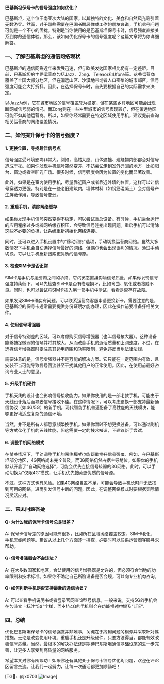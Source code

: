 **巴基斯坦保号卡的信号强度如何优化？**

巴基斯坦，这个位于南亚次大陆的国家，以其独特的文化、美食和自然风光吸引着无数游客。然而，对于那些需要在巴国长期居住或工作的朋友来说，手机信号问题可能是一个不小的困扰。特别是当你使用的是巴基斯坦保号卡时，信号强度直接关系到你的通信体验。那么，该如何优化保号卡的信号强度呢？这篇文章将为你详细解答。

### 一、了解巴基斯坦的通信网络现状

巴基斯坦的通信网络近年来发展迅速，但与欧美发达国家相比仍有一定差距。目前，巴基斯坦的主要运营商包括Jazz、Zong、Telenor和Ufone等。这些运营商覆盖了全国大部分地区，但在偏远山区、沙漠地带或者人口密集的城市郊区，信号强度可能会大打折扣。因此，在选择保号卡时，首先要根据自己的实际需求来决定。

以Jazz为例，它在城市地区的信号覆盖较为稳定，但在某些乡村地区可能会出现断网或信号弱的情况。而Zong则在一些中型城市的信号表现较好，但在偏远地区可能不如其他运营商。所以，如果你经常需要在特定区域使用手机，建议提前查询相关运营商的网络覆盖情况。

### 二、如何提升保号卡的信号强度？

#### 1. **更换位置，寻找最佳信号点**
   信号强度受环境影响非常大。例如，高楼大厦、山体遮挡、建筑物内部都会对信号造成干扰。如果你发现手机信号突然变差，不妨尝试走到室外开阔的地方，比如阳台、窗边或者空旷的广场。很多时候，信号强度会因为位置的变化而显著改善。

   此外，如果是在室内使用手机，尽量靠近窗户或者靠近外墙的位置，这样可以让信号穿透力更强。特别是在一些老旧建筑内，墙体材料（如钢筋混凝土）会对信号产生屏蔽作用，导致信号变弱。

#### 2. **重启手机，清除网络缓存**
   如果你发现手机信号突然变得不稳定，可以尝试重启设备。有时候，手机后台运行的应用程序过多或者网络缓存积压，会导致信号连接出现问题。重启手机可以清除这些不必要的负担，让系统重新初始化网络连接。

   同时，还可以进入手机设置中的“移动网络”选项，手动切换运营商网络。虽然大多数情况下手机会自动选择信号最好的网络，但偶尔也会出现误判的情况。通过手动切换，可以让手机重新搜索更优质的信号源。

#### 3. **检查SIM卡是否正常**
   SIM卡是手机与运营商之间的桥梁，它的状态直接影响信号质量。如果你发现信号强度持续低下，可以先检查SIM卡是否有物理损坏，比如弯曲、氧化或者接触不良。同时，也可以尝试将SIM卡插入另一部手机中测试，看看是否存在故障。

   如果发现SIM卡确实有问题，可以联系运营商客服申请更换新卡。需要注意的是，巴基斯坦的保号卡通常需要提供身份证明才能办理，因此在操作前要准备好相关文件。

#### 4. **使用信号增强器**
   对于信号特别差的区域，可以考虑购买信号增强器（也叫信号放大器）。这种设备能够捕捉微弱的信号并将其放大，从而改善手机的通话质量和上网速度。不过，在选择信号增强器时要注意其适用范围和功率限制，避免违反当地法律法规。

   需要注意的是，信号增强器并不是万能的解决方案。它只能在一定范围内有效，且安装不当可能导致信号回流甚至干扰其他用户的正常使用。因此，在使用前最好咨询专业人士的意见。

#### 5. **升级手机硬件**
   手机天线的设计也会影响信号接收能力。如果你使用的是一部老款手机，可能由于天线设计落后而导致信号接收不佳。在这种情况下，可以考虑更换一部支持最新通信协议（如4G/5G）的新手机。现代智能手机普遍配备了高性能的天线模块，能够更好地适应复杂的通信环境。

   当然，并不是所有人都愿意频繁换手机。如果你暂时不想更换设备，可以通过刷机等方式优化手机的天线性能，但这需要一定的技术知识，不建议新手尝试。

#### 6. **调整手机网络模式**
   在某些情况下，手动调整手机的网络模式也能帮助提升信号强度。例如，在巴基斯坦部分地区，4G网络尚未完全普及，而3G网络仍然占据主导地位。如果你的手机默认开启了“自动网络选择”，可能会优先连接信号较弱的3G网络。此时，可以手动切换为“仅限4G”模式，让手机优先搜索更优质的信号源。

   不过，这种方式也有风险。如果4G网络覆盖不足，可能会导致手机长时间无法找到可用的网络，进而引发信号中断的问题。因此，在调整网络模式时要根据实际情况灵活应对。

### 三、常见问题答疑

#### Q: 为什么我的保号卡信号总是很差？
A: 保号卡信号差的原因可能有很多，比如所在区域网络覆盖较差、SIM卡老化、手机天线问题等。建议从以上几个方面逐一排查，必要时可以联系运营商客服寻求帮助。

#### Q: 信号增强器会不会违法？
A: 在大多数国家和地区，合法使用的信号增强器是允许的，但必须符合当地的功率限制和技术标准。如果你不确定自己所购设备是否合规，可以向专业机构咨询。

#### Q: 如何判断手机是否支持最新的通信协议？
A: 可以查看手机说明书或者登录官网查询型号信息。一般来说，支持5G的手机会在包装盒上标注“5G”字样，而支持4G的手机则会在功能描述中提及“LTE”。

### 四、总结

优化巴基斯坦保号卡的信号强度并非难事，关键在于找到问题的根源并采取针对性措施。无论是改变使用环境、重启手机还是升级硬件，只要方法得当，都能有效改善信号质量。当然，最根本的解决办法还是期待巴基斯坦通信基础设施的进一步完善，让更多人享受到高质量的网络服务。

希望本文对你有所帮助！如果你还有其他关于保号卡信号优化的问题，欢迎在评论区留言交流。让我们一起努力，让每一次通话都更加顺畅吧！

[TG💪+ @jx0703 ![Image](https://github.com/user-attachments/assets/dbca1d08-cadb-493c-b0ec-ad6f7a83f270)]